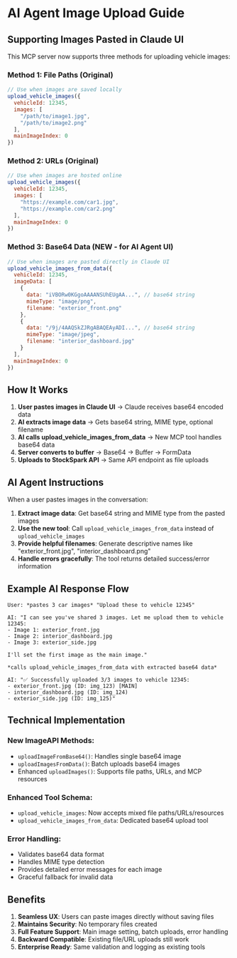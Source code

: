 # AI Agent Image Upload Guide

## Supporting Images Pasted in Claude UI

This MCP server now supports three methods for uploading vehicle images:

### **Method 1: File Paths (Original)**
```javascript
// Use when images are saved locally
upload_vehicle_images({
  vehicleId: 12345,
  images: [
    "/path/to/image1.jpg",
    "/path/to/image2.png"
  ],
  mainImageIndex: 0
})
```

### **Method 2: URLs (Original)**
```javascript
// Use when images are hosted online
upload_vehicle_images({
  vehicleId: 12345,
  images: [
    "https://example.com/car1.jpg",
    "https://example.com/car2.png"
  ],
  mainImageIndex: 0
})
```

### **Method 3: Base64 Data (NEW - for AI Agent UI)**
```javascript
// Use when images are pasted directly in Claude UI
upload_vehicle_images_from_data({
  vehicleId: 12345,
  imageData: [
    {
      data: "iVBORw0KGgoAAAANSUhEUgAA...", // base64 string
      mimeType: "image/png",
      filename: "exterior_front.png"
    },
    {
      data: "/9j/4AAQSkZJRgABAQEAyADI...", // base64 string
      mimeType: "image/jpeg", 
      filename: "interior_dashboard.jpg"
    }
  ],
  mainImageIndex: 0
})
```

## **How It Works**

1. **User pastes images in Claude UI** → Claude receives base64 encoded data
2. **AI extracts image data** → Gets base64 string, MIME type, optional filename
3. **AI calls upload_vehicle_images_from_data** → New MCP tool handles base64 data
4. **Server converts to buffer** → Base64 → Buffer → FormData
5. **Uploads to StockSpark API** → Same API endpoint as file uploads

## **AI Agent Instructions**

When a user pastes images in the conversation:

1. **Extract image data**: Get base64 string and MIME type from the pasted images
2. **Use the new tool**: Call `upload_vehicle_images_from_data` instead of `upload_vehicle_images`
3. **Provide helpful filenames**: Generate descriptive names like "exterior_front.jpg", "interior_dashboard.png"
4. **Handle errors gracefully**: The tool returns detailed success/error information

## **Example AI Response Flow**

```
User: *pastes 3 car images* "Upload these to vehicle 12345"

AI: "I can see you've shared 3 images. Let me upload them to vehicle 12345:
- Image 1: exterior_front.jpg 
- Image 2: interior_dashboard.jpg
- Image 3: exterior_side.jpg

I'll set the first image as the main image."

*calls upload_vehicle_images_from_data with extracted base64 data*

AI: "✅ Successfully uploaded 3/3 images to vehicle 12345:
- exterior_front.jpg (ID: img_123) [MAIN]
- interior_dashboard.jpg (ID: img_124) 
- exterior_side.jpg (ID: img_125)"
```

## **Technical Implementation**

### New ImageAPI Methods:
- `uploadImageFromBase64()`: Handles single base64 image
- `uploadImagesFromData()`: Batch uploads base64 images
- Enhanced `uploadImages()`: Supports file paths, URLs, and MCP resources

### Enhanced Tool Schema:
- `upload_vehicle_images`: Now accepts mixed file paths/URLs/resources
- `upload_vehicle_images_from_data`: Dedicated base64 upload tool

### Error Handling:
- Validates base64 data format
- Handles MIME type detection
- Provides detailed error messages for each image
- Graceful fallback for invalid data

## **Benefits**

1. **Seamless UX**: Users can paste images directly without saving files
2. **Maintains Security**: No temporary files created
3. **Full Feature Support**: Main image setting, batch uploads, error handling
4. **Backward Compatible**: Existing file/URL uploads still work
5. **Enterprise Ready**: Same validation and logging as existing tools